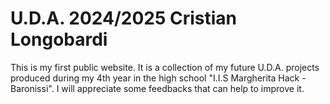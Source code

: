 # U.D.A. 2024/2025 Cristian Longobardi
This is my first public website. It is a collection of my future U.D.A. projects produced during my 4th year in the high school "I.I.S Margherita Hack - Baronissi".
I will appreciate some feedbacks that can help to improve it. <br>

